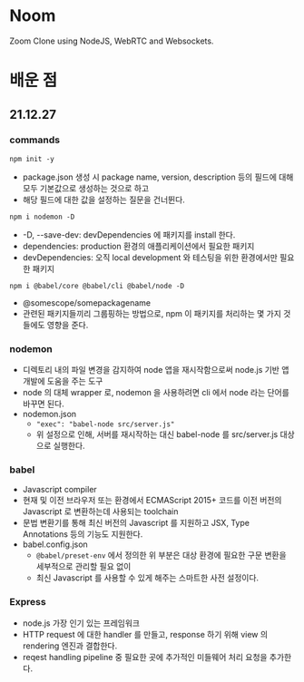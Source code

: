 # Noom

Zoom Clone using NodeJS, WebRTC and Websockets.

# 배운 점

## 21.12.27

### commands
`npm init -y`
* package.json 생성 시 package name, version, description 등의 필드에 대해 모두 기본값으로 생성하는 것으로 하고
* 해당 필드에 대한 값을 설정하는 질문을 건너뛴다.

`npm i nodemon -D`
* -D, --save-dev: devDependencies 에 패키지를 install 한다.
* dependencies: production 환경의 애플리케이션에서 필요한 패키지
* devDependencies: 오직 local development 와 테스팅을 위한 환경에서만 필요한 패키지

`npm i @babel/core @babel/cli @babel/node -D`
* @somescope/somepackagename
* 관련된 패키지들끼리 그룹핑하는 방법으로, npm 이 패키지를 처리하는 몇 가지 것들에도 영향을 준다.

### nodemon
* 디렉토리 내의 파일 변경을 감지하여 node 앱을 재시작함으로써 node.js 기반 앱 개발에 도움을 주는 도구
* node 의 대체 wrapper 로, nodemon 을 사용하려면 cli 에서 node 라는 단어를 바꾸면 된다.
* nodemon.json
  * `"exec": "babel-node src/server.js"`
  * 위 설정으로 인해, 서버를 재시작하는 대신 babel-node 를 src/server.js 대상으로 실행한다.

### babel
* Javascript compiler
* 현재 및 이전 브라우저 또는 환경에서 ECMAScript 2015+ 코드를 이전 버전의 Javascript 로 변환하는데 사용되는 toolchain
* 문법 변환기를 통해 최신 버전의 Javascript 를 지원하고 JSX, Type Annotations 등의 기능도 지원한다.
* babel.config.json
  * `@babel/preset-env` 에서 정의한 위 부분은 대상 환경에 필요한 구문 변환을 세부적으로 관리할 필요 없이
  * 최신 Javascript 를 사용할 수 있게 해주는 스마트한 사전 설정이다.

### Express
* node.js 가장 인기 있는 프레임워크
* HTTP request 에 대한 handler 를 만들고, response 하기 위해 view 의 rendering 엔진과 결합한다.
* reqest handling pipeline 중 필요한 곳에 추가적인 미들웨어 처리 요청을 추가한다.